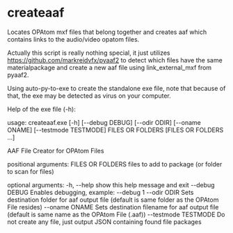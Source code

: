 # createaaf
Locates OPAtom mxf files that belong together and creates aaf which contains links to the audio/video opatom files.

Actually this script is really nothing special, it just utilizes https://github.com/markreidvfx/pyaaf2 to detect which files have the same materialpackage and create a new aaf file using link_external_mxf from pyaaf2.

Using auto-py-to-exe to create the standalone exe file, note that because of that, the exe may be detected as virus on your computer.

Help of the exe file (-h):

  usage: createaaf.exe [-h] [--debug DEBUG] [--odir ODIR] [--oname ONAME] [--testmode TESTMODE]
                       FILES OR FOLDERS [FILES OR FOLDERS ...]

  AAF File Creator for OPAtom Files

  positional arguments:
    FILES OR FOLDERS     files to add to package (or folder to scan for files)

  optional arguments:
    -h, --help           show this help message and exit
    --debug DEBUG        Enables debugging, example: --debug 1
    --odir ODIR          Sets destination folder for aaf output file (default is same folder as the OPAtom File resides)
    --oname ONAME        Sets destination filename for aaf output file (default is same name as the OPAtom File (.aaf))
    --testmode TESTMODE  Do not create any file, just output JSON containing found file packages


